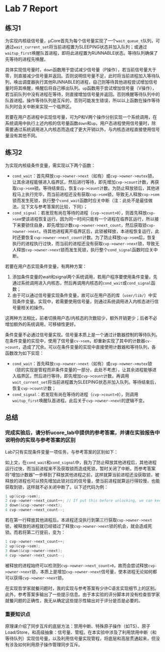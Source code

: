 # Lab 7 Report

## 练习1

为实现内核级信号量，μCore首先为每个信号量实现了一个`wait_queue_t`队列，可通过`wait_current_set`将当前进程置为SLEEPING状态并加入队列；或通过`waitup_first`唤醒队首进程，即将此进程置为RUNNABLE状态。等待队列确保了先等待的进程先唤醒。

具体实现信号量时，`down`函数用于尝试减少信号量（P操作），若当前信号量大于零，则直接减少信号量并返回。否则说明信号量不足，此时将当前进程加入等待队列，唤出调度器执行其他RUNNABLE的进程，自己则等待其他进程尝试增加信号量时将其唤醒，唤醒后将自己移出队列。`up`函数用于尝试增加信号量（V操作），若当前队列中没有进程在等待，则直接增加信号量并返回。否则唤醒等待队列中的队首进程。操作等待队列是互斥的，否则可能发生错误，所以以上函数在操作等待队列时会关中断来实现一个临界区。

若要在用户态进程中实现信号量，可为P和V两个操作分别实现一个系统调用，在系统调用中执行上述内核的信号量函数`down`和`up`。用户态进程使用信号量时，除需要通过系统调用进入内核态而造成了更大开销以外，与内核态进程直接使用信号量没有其他不同。

## 练习2

为实现内核级条件变量，需实现以下两个函数：

- `cond_wait`：首先释放`cvp->owner->next`（如有）或`cvp->owner->mutex`锁，让其余进程能够进入临界区。然后进行等待，即先增加`cvp->count`计数，再获取`cvp->sem`锁。等待结束后，恢复`cvp->count`计数。为防止释放锁后，其他进程马上执行完毕，而当前进程还没有获取`cvp->sem`锁，导致无人释放`cvp->sem`锁而发生死锁，执行整个`cond_wait`函数时应关中断（注：此处不是最佳做法，见下文与参考答案的比较，下同）；
- `cond_signal`：若发现有尚在等待的进程（`cvp->count>0`），则首先释放`cvp->sem`使该进程恢复运行。因为同一时间只能有一个进程在临界区运行，所以接下来要锁住自身，即先增加计数`cvp->owner->next_count`，然后获取锁`cvp->owner->next`。待其他进程离开临界区后，此锁被释放，本进程恢复运行，此时还要恢复`cvp->owner->next_count`计数。为了防止释放`cvp->sem`后，恢复执行的进程执行过快，而当前的进程还没有获取`cvp->owner->next`锁，导致无人释放`cvp->owner->next`锁而发生死锁，执行整个`cond_signal`函数时应关中断。

若要在用户态实现条件变量，有两种方案：

1. 添加条件变量的wait和signal两个系统调用，若用户程序要使用条件变量，先通过系统调用进入内核态，然后再调用内核态的`cond_wait`或`cond_signal`函数；
2. 由于可以通过信号量实现条件变量，故可以在用户态的库（`user/lib/`）中实现条件变量。实现中，若需要使用信号量，则通过系统调用进入内核态进行信号量相关的操作。

这两种方法相比，前者切换用户态/内核态的次数较少，额外开销更少；后者不必增加额外的系统调用，可移植性更好。

条件变量不必通过信号量实现。信号量本质上是一个通过计数器控制的等待队列。在条件变量的实现中，使用了信号量`cv->sem`，却重新实现了其中的计数器`cv->count`，造成了冗余。可以在条件变量的实现中直接使用计数器和等待队列，各函数改为如下实现：

- `cond_wait`：首先释放`cvp->owner->next`（如有）或`cvp->owner->mutex`锁（锁的实现是管程而非条件变量的一部分，此处不考虑），让其余进程能够进入临界区。然后进行等待，即先增加`cvp->count`计数，再调用`wait_current_set`将当前进程置为SLEEPING状态并加入队列。等待结束后，恢复`cvp->count`计数；
- `cond_signal`：若发现有尚在等待的进程（`cvp->count>0`），则调用`waitup_first`唤醒队首进程。此后关于`cvp->owner->next`的逻辑不变。

## 总结

### 完成实验后，请分析ucore_lab中提供的参考答案，并请在实验报告中说明你的实现与参考答案的区别

Lab7只有实现条件变量一项任务，与参考答案的区别如下：

如上文，在`cond_wait`和`cond_signal`中，我为了防止释放其他进程后，其他进程运行过快，而当前进程来不及获取锁而造成死锁，暂时关闭了中断。而参考答案将“增加计数器”一步移到了释放其他进程之前，这样就算当前进程还没获取锁，被释放的进程也可以预先增加此锁对应的信号量，使当前进程就算运行得较慢，也能获取到锁，这样就不必关闭中断了。以下述代码为例：

```c
1 up(&cvp->sem);
2 cvp->owner->next_count++; // If put this before unlocking, we can keep the interruption on
3 down(&cvp->owner->next);
4 cvp->owner->next_count--;
```

若在第一行释放其他进程后，本进程还没执行到第三行获取`cvp->owner->next`锁，被释放的进程就已经错过了释放`cvp->owner->next`锁的机会，就会造成死锁。而若将第二行提前，变为：

```c
1 cvp->owner->next_count++;
2 up(&cvp->sem);
3 down(&cvp->owner->next);
4 cvp->owner->next_count--;
```

被释放的进程始终可以检测到`cvp->owner->next_count>0`，故而会尝试释放`cvp->owner->next`锁，本质上是增加`cvp->owner->next`信号量，使本进程无论如何都可以获得`cvp->owner->next`锁。

在实现哲学家就餐问题时，我的实现与参考答案有少许C语言实现细节上的区别。此外，参考答案多输出了一些提示信息。由于本实验的评分脚本并没有检查哲学家就餐问题的正确性，我无从确定这些提示性输出对于评分是否是必要的。

### 重要知识点

原理课介绍了同步互斥的底层方法：禁用中断、特殊原子操作（如TS）、原子Load/Store，和高级抽象：信号量、管程。在本实验中涉及了利用禁用中断（和等待队列）实现信号量，以及利用信号量实现管程，将底层和高层贯通起来，但没有涉及如何利用原子操作管理同步互斥。
